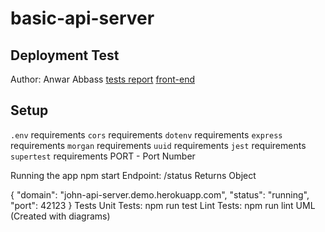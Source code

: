 # basic-api-server

## Deployment Test
Author: Anwar Abbass
[tests report]()
[front-end]()

## Setup
`.env` requirements
`cors`  requirements
`dotenv`  requirements
`express`  requirements
`morgan`  requirements
`uuid`  requirements
`jest`  requirements
`supertest`  requirements
PORT - Port Number

Running the app
npm start
Endpoint: /status
Returns Object

{
  "domain": "john-api-server.demo.herokuapp.com",
  "status": "running",
  "port": 42123
}
Tests
Unit Tests: npm run test
Lint Tests: npm run lint
UML
(Created with diagrams)
